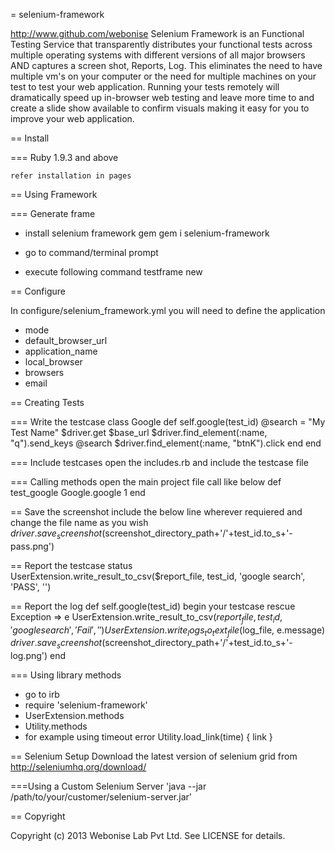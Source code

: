 = selenium-framework

http://www.github.com/webonise
Selenium Framework is an Functional Testing Service that transparently distributes your functional tests across multiple operating systems with different versions of all major browsers AND captures a screen shot, Reports, Log. This eliminates the need to have multiple vm's on your computer or the need for multiple machines on your test to test your web application.  Running your tests remotely will dramatically speed up in-browser web testing and leave more time to  and create a slide show available to confirm visuals making it easy for you to improve your web application.

== Install

=== Ruby 1.9.3 and above

	refer installation in pages

== Using Framework

=== Generate frame

* install selenium framework gem
	gem i selenium-framework

* go to command/terminal prompt

* execute following command
	testframe new <project name>

== Configure

In configure/selenium_framework.yml you will need to define the application
* mode
* default_browser_url
* application_name
* local_browser
* browsers
* email

== Creating Tests

=== Write the testcase
   class Google
     def self.google(test_id)
       @search = "My Test Name"
       $driver.get $base_url
       $driver.find_element(:name, "q").send_keys @search
       $driver.find_element(:name, "btnK").click
     end
   end

=== Include testcases
   open the includes.rb and include the testcase file

=== Calling methods
   open the main project file call like below
   def test_google
      Google.google 1
   end

== Save the screenshot
   include the below line wherever requiered and change the file name as you wish
   $driver.save_screenshot($screenshot_directory_path+'/'+test_id.to_s+'-pass.png')

== Report the testcase status
   UserExtension.write_result_to_csv($report_file, test_id, 'google search', 'PASS', '')

== Report the log
   def self.google(test_id)
    begin
     your testcase
    rescue Exception => e
         UserExtension.write_result_to_csv($report_file, test_id, 'google search', 'Fail', '')
         UserExtension.write_logs_to_text_file($log_file, e.message)
         $driver.save_screenshot($screenshot_directory_path+'/'+test_id.to_s+'-log.png')
    end

=== Using library methods

* go to irb
* require 'selenium-framework'
* UserExtension.methods
* Utility.methods
* for example using timeout error
    Utility.load_link(time) { link }

   
== Selenium Setup
Download the latest version of selenium grid from http://seleniumhq.org/download/

===Using a Custom Selenium Server
'java --jar /path/to/your/customer/selenium-server.jar'

== Copyright

Copyright (c) 2013 Webonise Lab Pvt Ltd. See LICENSE for details.